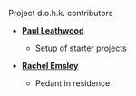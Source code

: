 Project d.o.h.k. contributors

* **[Paul Leathwood](https://github.com/ple16)**
  * Setup of starter projects
  
* **[Rachel Emsley](https://github.com/REMSLEY)**
  * Pedant in residence 
